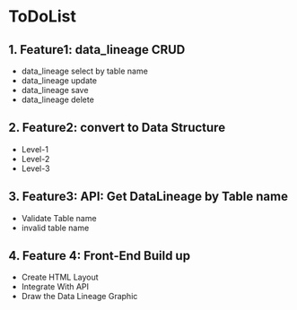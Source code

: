 # ToDoList

## 1. Feature1: data_lineage CRUD

- data_lineage select by table name
- data_lineage update
- data_lineage save
- data_lineage delete

## 2. Feature2: convert to Data Structure

- Level-1
- Level-2
- Level-3

## 3. Feature3: API: Get DataLineage by Table name

- Validate Table name
- invalid table name

## 4. Feature 4: Front-End Build up

- Create HTML Layout
- Integrate With API
- Draw the Data Lineage Graphic




